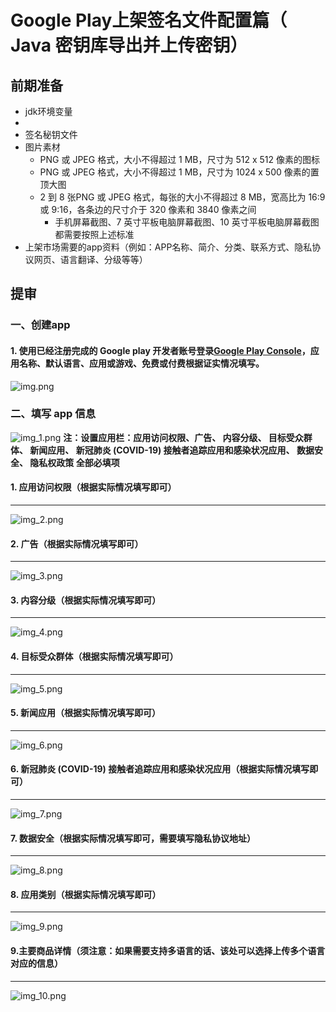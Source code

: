 # Google Play上架签名文件配置篇（ Java 密钥库导出并上传密钥）

## 前期准备
- jdk环境变量
- [Play Encrypt Private Key (PEPK) 工具]:https://www.gstatic.com/play-apps-publisher-rapid/signing-tool/prod/pepk.jar
- 签名秘钥文件
- 图片素材
  + PNG 或 JPEG 格式，大小不得超过 1 MB，尺寸为 512 x 512 像素的图标
  + PNG 或 JPEG 格式，大小不得超过 1 MB，尺寸为 1024 x 500 像素的置顶大图
  + 2 到 8 张PNG 或 JPEG 格式，每张的大小不得超过 8 MB，宽高比为 16:9 或 9:16，各条边的尺寸介于 320 像素和 3840 像素之间
    * 手机屏幕截图、7 英寸平板电脑屏幕截图、10 英寸平板电脑屏幕截图都需要按照上述标准
- 上架市场需要的app资料（例如：APP名称、简介、分类、联系方式、隐私协议网页、语言翻译、分级等等）
## 提审
### 一、创建app
#### 1. 使用已经注册完成的 Google play 开发者账号登录[Google Play Console][1]，应用名称、默认语言、应用或游戏、免费或付费根据证实情况填写。
[1]:<https://play.google.com/console/developers> 
![img.png](image/basic_info/img.png)
### 二、填写 app 信息
   ![img_1.png](image/basic_info/img_1.png)
   **注：设置应用栏：应用访问权限、广告、 内容分级、 目标受众群体、 新闻应用、 新冠肺炎 (COVID-19) 接触者追踪应用和感染状况应用、 数据安全、 隐私权政策 全部必填项**
#### 1. 应用访问权限（根据实际情况填写即可）
---
![img_2.png](image/basic_info/img_2.png)
#### 2. 广告（根据实际情况填写即可）
---
![img_3.png](image/basic_info/img_3.png)
#### 3. 内容分级（根据实际情况填写即可）
---
![img_4.png](image/basic_info/img_4.png)
#### 4. 目标受众群体（根据实际情况填写即可）
---
![img_5.png](image/basic_info/img_5.png)
#### 5. 新闻应用（根据实际情况填写即可）                                              
---
![img_6.png](image/basic_info/img_6.png)
#### 6. 新冠肺炎 (COVID-19) 接触者追踪应用和感染状况应用（根据实际情况填写即可）
---
![img_7.png](image/basic_info/img_7.png)
#### 7. 数据安全（根据实际情况填写即可，需要填写隐私协议地址）
---
![img_8.png](image/basic_info/img_8.png)
#### 8. 应用类别（根据实际情况填写即可）
---
![img_9.png](image/basic_info/img_9.png)
#### 9.主要商品详情（须注意：如果需要支持多语言的话、该处可以选择上传多个语言对应的信息）
---
![img_10.png](image/basic_info/img_10.png)